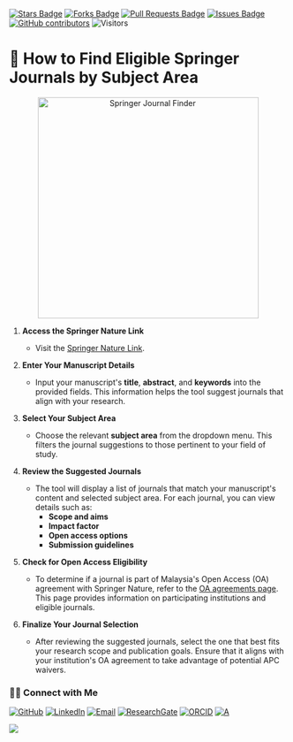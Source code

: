 <a href="https://github.com/drshahizan/short-course/stargazers"><img src="https://img.shields.io/github/stars/drshahizan/short-course" alt="Stars Badge"/></a>
<a href="https://github.com/drshahizan/short-course/network/members"><img src="https://img.shields.io/github/forks/drshahizan/short-course" alt="Forks Badge"/></a>
<a href="https://github.com/drshahizan/short-course/pulls"><img src="https://img.shields.io/github/issues-pr/drshahizan/short-course" alt="Pull Requests Badge"/></a>
<a href="https://github.com/drshahizan/short-course"><img src="https://img.shields.io/github/issues/drshahizan/short-course" alt="Issues Badge"/></a>
<a href="https://github.com/drshahizan/short-course/graphs/contributors"><img alt="GitHub contributors" src="https://img.shields.io/github/contributors/drshahizan/short-course?color=2b9348"></a>
![Visitors](https://api.visitorbadge.io/api/visitors?path=https%3A%2F%2Fgithub.com%2Fdrshahizan%2Fshort-course&labelColor=%23d9e3f0&countColor=%23697689&style=flat)

# 🧭 How to Find Eligible Springer Journals by Subject Area

<p align="center">
  <img src="https://globalresearcherclub.org/wp-content/uploads/2023/10/Screenshot-2023-10-31-182838-jpg.webp" height="400" alt="Springer Journal Finder">
</p>

1. **Access the Springer Nature Link**

   * Visit the [Springer Nature Link](https://link.springer.com/journals).

2. **Enter Your Manuscript Details**

   * Input your manuscript's **title**, **abstract**, and **keywords** into the provided fields. This information helps the tool suggest journals that align with your research.

3. **Select Your Subject Area**

   * Choose the relevant **subject area** from the dropdown menu. This filters the journal suggestions to those pertinent to your field of study.

4. **Review the Suggested Journals**

   * The tool will display a list of journals that match your manuscript's content and selected subject area. For each journal, you can view details such as:
     * **Scope and aims**
     * **Impact factor**
     * **Open access options**
     * **Submission guidelines**

5. **Check for Open Access Eligibility**

   * To determine if a journal is part of Malaysia's Open Access (OA) agreement with Springer Nature, refer to the [OA agreements page](https://www.springernature.com/gp/open-science/oa-agreements/malaysia). This page provides information on participating institutions and eligible journals.

6. **Finalize Your Journal Selection**

   * After reviewing the suggested journals, select the one that best fits your research scope and publication goals. Ensure that it aligns with your institution's OA agreement to take advantage of potential APC waivers.

### 🙌🏻 Connect with Me
<p align="left">
    <a href="https://github.com/drshahizan" target="_blank"><img alt="GitHub" src="https://img.shields.io/badge/-@drshahizan-181717?style=flat-square&logo=GitHub&logoColor=white"></a>
    <a href="https://www.linkedin.com/in/drshahizan" target="_blank"><img alt="LinkedIn" src="https://img.shields.io/badge/-drshahizan-blue?style=flat-square&logo=Linkedin&logoColor=white&link=https://www.linkedin.com/in/drshahizan/"></a>
    <a href="mailto:shahizan@utm.my" target="_blank"><img alt="Email" src="https://img.shields.io/badge/-shahizan@utm.my-c14438?style=flat-square&logo=Gmail&logoColor=white&link=mailto:shahizan@utm.my.com"></a>
    <a href="https://www.researchgate.net/profile/Mohd-Othman-28" target="_blank"><img alt="ResearchGate" src="https://img.shields.io/badge/-ResearchGate-00CCBB?style=flat-square&logo=ResearchGate&logoColor=white"></a>
    <a href="https://orcid.org/0000-0003-4261-1873" target="_blank"><img alt="ORCID" src="https://img.shields.io/badge/-ORCID-A6CE39?style=flat-square&logo=ORCID&logoColor=white"></a> 
 <a href="https://visitorbadge.io/status?path=https%3A%2F%2Fgithub.com%2Fdrshahizan" target="_blank"><img alt="A" src="https://api.visitorbadge.io/api/visitors?path=https%3A%2F%2Fgithub.com%2Fdrshahizan&labelColor=%23697689&countColor=%23555555&style=plastic"></a>
 
![](https://hit.yhype.me/github/profile?user_id=81284918)
</p>


